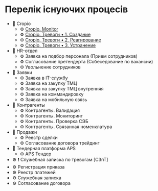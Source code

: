 # Перелік існуючих процесів

- 📂 Cropio
    - ⚙ [Cropio. Monitor](./Cropio/CropioMonitor.md)
    - ⚙ [Cropio. Тревоги • 1. Создание](./Cropio/CropioA01Create.md)
    - ⚙ [Сropio. Тревоги • 2. Реагирование](./Cropio/CropioA02React.md)
    - ⚙ [Сropio. Тревоги • 3. Устранение](./Cropio/CropioA03Close.md)
- 📂 HR-отдел
    - ⚙ Заявка на подбор персонала (Прием сотрудников)
    - ⚙ Согласование претендерта (Собеседование по вакансии)
    - ⚙ Увольнение сотрудников
- 📂 Заявки
    - ⚙ Заявка в IT-службу
    - ⚙ Заявка на закупку ТМЦ
    - ⚙ Заявка на закупку ТМЦ внутренняя
    - ⚙ Заявка на коммандировку
    - ⚙ Заявка на мобильную связь
- 📂 Контрагенты
    - ⚙ Контрагенты. Валидация
    - ⚙ Контрагенты. Мониторинг
    - ⚙ Контрагенты. Проверка СЭБ
    - ⚙ Контрагенты. Связанная номенклатура
- 📂 Продажи
    - ⚙ Реестр сделки
    - ⚙ Согласование договора трейдинг
- 📂 Тендерная платформа APS
    - ⚙ APS Тендер
- ⚙ ❗ Служебная записка по тревогам [СЗпТ]
- ⚙ Регистрация приказа
- ⚙ Реестр платежей
- ⚙ Служебная записка
- ⚙ Согласование договора
